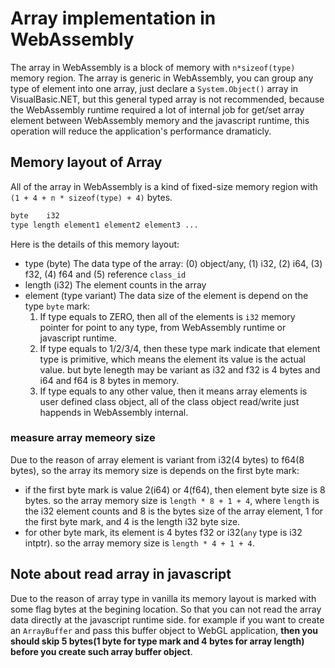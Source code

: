 # Array implementation in WebAssembly

The array in WebAssembly is a block of memory with ``n*sizeof(type)`` memory region. The array is generic in WebAssembly, you can group any type of element into one array, just declare a ``System.Object()`` array in VisualBasic.NET, but this general typed array is not recommended, because the WebAssembly runtime required a lot of internal job for get/set array element between WebAssembly memory and the javascript runtime, this operation will reduce the application's performance dramaticly. 

## Memory layout of Array

All of the array in WebAssembly is a kind of fixed-size memory region with ``(1 + 4 + n * sizeof(type) + 4)`` bytes.

```R
byte    i32                                      
type length element1 element2 element3 ...
```

Here is the details of this memory layout:

+ type (byte) The data type of the array: (0) object/any, (1) i32, (2) i64, (3) f32, (4) f64 and (5) reference ``class_id``
+ length (i32) The element counts in the array
+ element (type variant) The data size of the element is depend on the type ``byte`` mark:
   1. If type equals to ZERO, then all of the elements is ``i32`` memory pointer for point to any type, from WebAssembly runtime or javascript runtime.
   2. If type equals to 1/2/3/4, then these type mark indicate that element type is primitive, which means the element its value is the actual value. but byte lenegth may be variant as i32 and f32 is 4 bytes and i64 and f64 is 8 bytes in memory. 
   3. If type equals to any other value, then it means array elements is user defined class object, all of the class object read/write just happends in WebAssembly internal.

### measure array memeory size

Due to the reason of array element is variant from i32(4 bytes) to f64(8 bytes), so the array its memory size is depends on the first byte mark:

+ if the first byte mark is value 2(i64) or 4(f64), then element byte size is 8 bytes. so the array memory size is ``length * 8 + 1 + 4``, where ``length`` is the i32 element counts and 8 is the bytes size of the array element, 1 for the first byte mark, and 4 is the length i32 byte size.
+ for other byte mark, its element is 4 bytes f32 or i32(``any`` type is i32 intptr). so the array memory size is ``length * 4 + 1 + 4``.   

## Note about read array in javascript

Due to the reason of array type in vanilla its memory layout is marked with some flag bytes at the begining location. So that you can not read the array data directly at the javascript runtime side. for example if you want to create an ``ArrayBuffer`` and pass this buffer object to WebGL application, **then you should skip 5 bytes(1 byte for type mark and 4 bytes for array length) before you create such array buffer object**.

